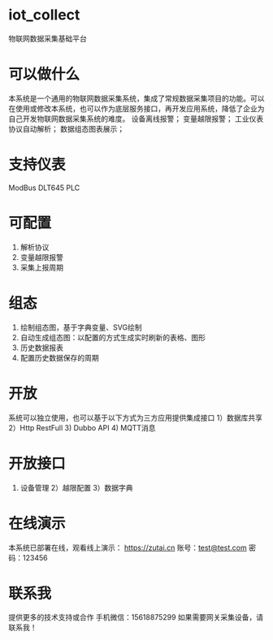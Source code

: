 # iot_collect
物联网数据采集基础平台

# 可以做什么
本系统是一个通用的物联网数据采集系统，集成了常规数据采集项目的功能。可以在使用或修改本系统，也可以作为底层服务接口，再开发应用系统，降低了企业为自己开发物联网数据采集系统的难度。
设备离线报警；
变量越限报警；
工业仪表协议自动解析；
数据组态图表展示；


# 支持仪表
ModBus DLT645 PLC

# 可配置
1) 解析协议
2) 变量越限报警
3) 采集上报周期

# 组态
1) 绘制组态图，基于字典变量、SVG绘制
2) 自动生成组态图：以配置的方式生成实时刷新的表格、图形
3) 历史数据报表
4) 配置历史数据保存的周期

# 开放
系统可以独立使用，也可以基于以下方式为三方应用提供集成接口
1）数据库共享
2）Http RestFull
3) Dubbo API
4) MQTT消息

# 开放接口
1) 设备管理
2）越限配置
3）数据字典

# 在线演示
本系统已部署在线，观看线上演示：
https://zutai.cn
账号：test@test.com
密码：123456


# 联系我
提供更多的技术支持或合作
手机微信：15618875299
如果需要网关采集设备，请联系我！
